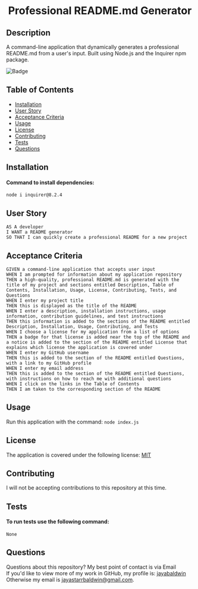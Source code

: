 
  <br>
  <h1 align="center">Professional README.md Generator</h1>

  ## Description
  A command-line application that dynamically generates a professional README.md from a user's input. Built using Node.js and the Inquirer npm package.

  ![Badge](https://img.shields.io/badge/License-MIT-yellow.svg)
 

  ## Table of Contents
  - [Installation](#installation)
  - [User Story](#user-story)
  - [Acceptance Criteria](#acceptance-criteria)
  - [Usage](#usage)
  - [License](#license)
  - [Contributing](#contributing)
  - [Tests](#tests)
  - [Questions](#questions)

  ## Installation
  #### Command to install dependencies:
  `
  node i inquirer@8.2.4
  `
  ## User Story
  ```
AS A developer
I WANT a README generator
SO THAT I can quickly create a professional README for a new project
  ```

  ## Acceptance Criteria
  ```
GIVEN a command-line application that accepts user input
WHEN I am prompted for information about my application repository
THEN a high-quality, professional README.md is generated with the title of my project and sections entitled Description, Table of Contents, Installation, Usage, License, Contributing, Tests, and Questions
WHEN I enter my project title
THEN this is displayed as the title of the README
WHEN I enter a description, installation instructions, usage information, contribution guidelines, and test instructions
THEN this information is added to the sections of the README entitled Description, Installation, Usage, Contributing, and Tests
WHEN I choose a license for my application from a list of options
THEN a badge for that license is added near the top of the README and a notice is added to the section of the README entitled License that explains which license the application is covered under
WHEN I enter my GitHub username
THEN this is added to the section of the README entitled Questions, with a link to my GitHub profile
WHEN I enter my email address
THEN this is added to the section of the README entitled Questions, with instructions on how to reach me with additional questions
WHEN I click on the links in the Table of Contents
THEN I am taken to the corresponding section of the README
  ```

  ## Usage
  Run this application with the command:
  `
  node index.js
  `

  ## License
  The application is covered under the following license: [MIT](https://opensource.org/licenses/MIT)

  ## Contributing
  I will not be accepting contributions to this repository at this time.
  <br>
  

  ## Tests
  #### To run tests use the following command:
  `
  None
  `

  ## Questions
  Questions about this repository? My best point of contact is via Email 
  <br>
  If you'd like to view more of my work in GitHub, my profile is: [jayabaldwin](https://github.com/jayabaldwin) 
  <br>
  Otherwise my email is [jayastarrbaldwin@gmail.com](mailto:jayastarrbaldwin@gmail.com).
